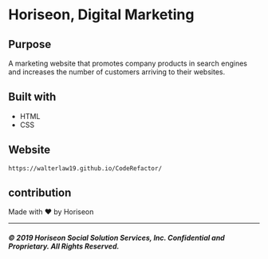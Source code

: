 # Horiseon, Digital Marketing

## Purpose
A marketing website that promotes company products in search engines and increases the number of customers arriving to their websites. 

## Built with
* HTML
* CSS

## Website
```
https://walterlaw19.github.io/CodeRefactor/
```

## contribution
Made with ❤️️ by Horiseon


---
##### © 2019 Horiseon Social Solution Services, Inc. Confidential and Proprietary. All Rights Reserved.

